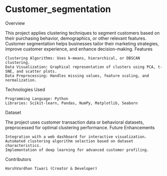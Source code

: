 # Customer_segmentation
Overview

This project applies clustering techniques to segment customers based on their purchasing behavior, demographics, or other relevant features. Customer segmentation helps businesses tailor their marketing strategies, improve customer experience, and enhance decision-making.
Features

    Clustering Algorithms: Uses k-means, hierarchical, or DBSCAN clustering.
    Data Visualization: Graphical representation of clusters using PCA, t-SNE, and scatter plots.
    Data Preprocessing: Handles missing values, feature scaling, and normalization.

Technologies Used

    Programming Language: Python
    Libraries: Scikit-learn, Pandas, NumPy, Matplotlib, Seaborn
  
Dataset

The project uses customer transaction data or behavioral datasets, preprocessed for optimal clustering performance.
Future Enhancements

    Integration with a web dashboard for interactive visualization.
    Automated clustering algorithm selection based on dataset characteristics.
    Implementation of deep learning for advanced customer profiling.

Contributors

    HarshVardhan Tiwari (Creator & Developer)
